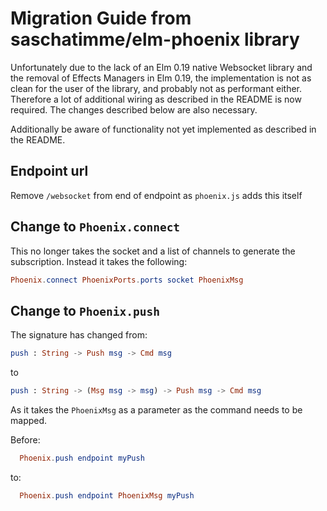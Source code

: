 # Migration Guide from saschatimme/elm-phoenix library

Unfortunately due to the lack of an Elm 0.19 native Websocket library and the removal
of Effects Managers in Elm 0.19, the implementation is not as clean for the user of
the library, and probably not as performant either.  Therefore a lot of additional
wiring as described in the README is now required.  The changes described below are
also necessary.

Additionally be aware of functionality not yet implemented as described in the README.

## Endpoint url
Remove `/websocket` from end of endpoint as `phoenix.js` adds this itself

## Change to `Phoenix.connect`
This no longer takes the socket and a list of channels to generate the subscription.
Instead it takes the following:
```elm
Phoenix.connect PhoenixPorts.ports socket PhoenixMsg
```

## Change to `Phoenix.push`
The signature has changed from:
```elm
push : String -> Push msg -> Cmd msg
```
to
```elm
push : String -> (Msg msg -> msg) -> Push msg -> Cmd msg
```

As it takes the `PhoenixMsg` as a parameter as the command needs to be mapped.

Before:
```elm
  Phoenix.push endpoint myPush
```
to:
```elm
  Phoenix.push endpoint PhoenixMsg myPush
```
